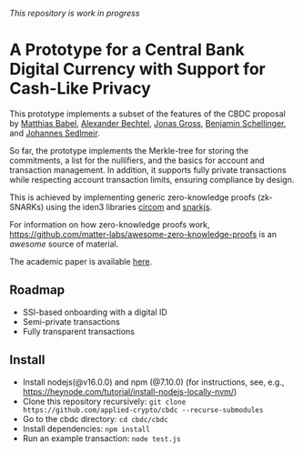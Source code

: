 *This repository is work in progress*
# A Prototype for a Central Bank Digital Currency with Support for Cash-Like Privacy
This prototype implements a subset of the features of the CBDC proposal by [Matthias Babel](https://www.linkedin.com/in/matthiasbabel/), [Alexander Bechtel](https://www.linkedin.com/in/alexanderbechtel/), [Jonas Gross](https://www.linkedin.com/in/jonasgross94/), [Benjamin Schellinger](https://www.linkedin.com/in/benjamin-schellinger-a35684125/), and [Johannes Sedlmeir](https://www.linkedin.com/in/johannes-sedlmeir/).

So far, the prototype implements the Merkle-tree for storing the commitments, a list for the nullifiers, and the basics for 
account and transaction management. In addition, it supports fully private transactions while respecting 
account transaction limits, ensuring compliance by design.

This is achieved by implementing generic zero-knowledge proofs (zk-SNARKs) using the iden3 libraries [circom](https://github.com/iden3/circom) and [snarkjs](https://github.com/iden3/snarkjs).

For information on how zero-knowledge proofs work, https://github.com/matter-labs/awesome-zero-knowledge-proofs is an *awesome* source of material. 

The academic paper is available [here](https://insert_link_to_SSRN.com).

## Roadmap
- SSI-based onboarding with a digital ID
- Semi-private transactions
- Fully transparent transactions

## Install
- Install nodejs(@v16.0.0) and npm (@7.10.0) (for instructions, see, e.g., https://heynode.com/tutorial/install-nodejs-locally-nvm/)
- Clone this repository recursively: ``git clone https://github.com/applied-crypto/cbdc --recurse-submodules``
- Go to the cbdc directory: ``cd cbdc/cbdc``
- Install dependencies: ``npm install``
- Run an example transaction: ``node test.js``

